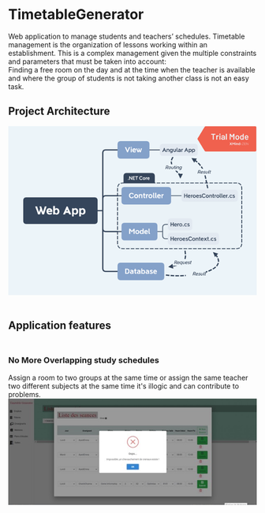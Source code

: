 # TimetableGenerator
 Web application to manage students and teachers’ schedules. Timetable management is the organization of lessons working within an establishment.
 This is a complex management given the multiple constraints and parameters that must be taken into account:</br>
 Finding a free room on the day and at the time when the teacher is available and where the group of students is not taking another class is not an easy task.
 ## Project Architecture
 ![architecture](https://github.com/emnaayedi/TimetableGenerator/blob/2417f835e50cb8b3b619b108f6b06b1136d9821a/screenshots/architecture.png?raw=true) </br></br>
 ## Application features </br> </br>
 ### No More Overlapping study schedules </br>
Assign a room to two groups at the same time or assign the same teacher two different subjects at the same time it's illogic and can contribute to problems.</br>
![error](https://github.com/emnaayedi/TimetableGenerator/blob/2417f835e50cb8b3b619b108f6b06b1136d9821a/screenshots/notifERROOR.jpg?raw=true)</br></br>
## 



